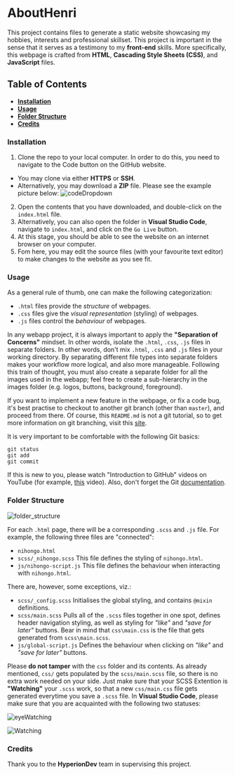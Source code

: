 # AboutHenri
This project contains files to generate a static website showcasing my hobbies, interests and professional skillset.  This project is important in the sense that it serves as a testimony to my **front-end** skills.  More specifically, this webpage is crafted from **HTML**, **Cascading Style Sheets (CSS)**, and **JavaScript** files.

## Table of Contents
* [**Installation**](https://github.com/HenriBranken/AboutHenri/new/master?readme=1#installation)
* [**Usage**](https://github.com/HenriBranken/AboutHenri/new/master?readme=1#usage)
* [**Folder Structure**](https://github.com/HenriBranken/AboutHenri/new/master?readme=1#folder-structure)
* [**Credits**](https://github.com/HenriBranken/AboutHenri/new/master?readme=1#credits)

### Installation
1. Clone the repo to your local computer.  In order to do this, you need to navigate to the Code button on the GitHub website.
  * You may clone via either **HTTPS** or **SSH**.
  * Alternatively, you may download a **ZIP** file.  Please see the example picture below:
![codeDropdown](https://user-images.githubusercontent.com/35679864/220116355-e790e4ca-f682-46e5-923f-9f3ce6f68745.png)  
2. Open the contents that you have downloaded, and double-click on the `index.html` file.
3. Alternatively, you can also open the folder in **Visual Studio Code**, navigate to `index.html`, and click on the `Go Live` button.
4. At this stage, you should be able to see the website on an internet browser on your computer.
5. Fom here, you may edit the source files (with your favourite text editor) to make changes to the website as you see fit.

### Usage
As a general rule of thumb, one can make the following categorization:
* `.html` files provide the _structure_ of webpages.
* `.css` files give the _visual representation_ (styling) of webpages.
* `.js` files control the _behaviour_ of webpages.

In any webapp project, it is always important to apply the **"Separation of Concerns"** mindset.  In other words, isolate the `.html`, `.css`, `.js` files in separate folders.
In other words, don't mix `.html`, `.css` and `.js` files in your working directory.  By separating different file types into separate folders makes your workflow more logical, and also more manageable.  Following this train of thought, you must also create a separate folder for all the images used in the webapp; feel free to create a sub-hierarchy in the images folder (e.g. logos, buttons, background, foreground).

If you want to implement a new feature in the webpage, or fix a code bug, it's best practise to checkout to another git branch (other than `master`), and proceed from there.  Of course, this `README.md` is not a git tutorial, so to get more information on git branching, visit this [site](https://www.youtube.com/watch?v=e2IbNHi4uCI&ab_channel=freeCodeCamp.org).

It is very important to be comfortable with the following Git basics:
```
git status
git add
git commit
```
If this is new to you, please watch "Introduction to GitHub" videos on YouTube (for example, [this](https://www.youtube.com/watch?v=RGOj5yH7evk&ab_channel=freeCodeCamp.org) video).  Also, don't forget the Git [documentation](https://git-scm.com/doc).

### Folder Structure
![folder_structure](https://user-images.githubusercontent.com/35679864/220106731-d681d9f8-82e6-48d6-a66e-ab97f15fd7c8.png)

For each `.html` page, there will be a corresponding `.scss` and `.js` file.  For example, the following three files are "connected":
* `nihongo.html`
* `scss/_nihongo.scss`  This file defines the styling of `nihongo.html`.
* `js/nihongo-script.js`  This file defines the behaviour when interacting with `nihongo.html`.

There are, however, some exceptions, viz.:
* `scss/_config.scss`  Initialises the global styling, and contains `@mixin` definitions.
* `scss/main.scss`  Pulls all of the `.scss` files together in one spot, defines header navigation styling, as well as styling for _"like"_ and _"save for later"_ buttons.  Bear in mind that `css\main.css` is the file that gets generated from `scss\main.scss`.
* `js/global-script.js`  Defines the behaviour when clicking on _"like"_ and _"save for later"_ buttons.

Please **do not tamper** with the `css` folder and its contents.  As already mentioned, `css/` gets populated by the `scss/main.scss` file, so there is no extra work needed on your side.  Just make sure that your SCSS Extention is **"Watching"** your `.scss` work, so that a new `css/main.css` file gets generated everytime you save a `.scss` file.  In **Visual Studio Code**, please make sure that you are acquainted with the following two statuses:

![eyeWatching](https://user-images.githubusercontent.com/35679864/220115095-71a7df10-8488-475f-af31-b211a4b2049f.png)

![Watching](https://user-images.githubusercontent.com/35679864/220115157-0add98d4-a72b-404a-af91-dda17475b616.png)

### Credits
Thank you to the **HyperionDev** team in supervising this project.

